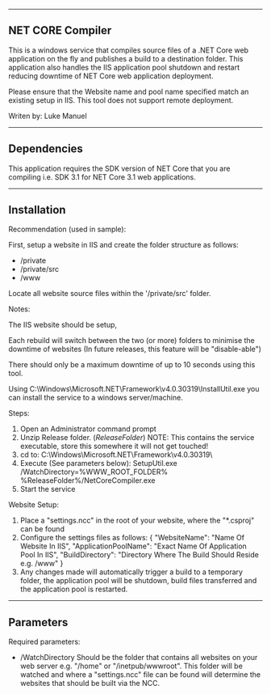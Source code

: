 ------------------
NET CORE Compiler
------------------
This is a windows service that compiles source files of a .NET Core web application on the fly and publishes a build to a destination folder. This application also handles the IIS application pool shutdown and restart reducing downtime of NET Core web application deployment.

Please ensure that the Website name and pool name specified match an existing setup in IIS. This tool does not support remote deployment.

Writen by: Luke Manuel

------------------
Dependencies
------------------
This application requires the SDK version of NET Core that you are compiling i.e. SDK 3.1 for NET Core 3.1 web applications.

------------------
Installation
------------------

Recommendation (used in sample):

First, setup a website in IIS and create the folder structure as follows:
 - /private
 - /private/src
 - /www

Locate all website source files within the '/private/src' folder.

Notes:

The IIS website should be setup, 

Each rebuild will switch between the two (or more) folders to minimise the downtime of websites (In future releases, this feature will be "disable-able")

There should only be a maximum downtime of up to 10 seconds using this tool.

Using C:\Windows\Microsoft.NET\Framework\v4.0.30319\InstallUtil.exe you can install the service to a windows server/machine.

Steps:

1) Open an Administrator command prompt
2) Unzip Release folder. (*ReleaseFolder*) NOTE: This contains the service executable, store this somewhere it will not get touched!
2) cd to: C:\Windows\Microsoft.NET\Framework\v4.0.30319\
3) Execute (See parameters below): SetupUtil.exe /WatchDirectory=%WWW_ROOT_FOLDER% %ReleaseFolder%/NetCoreCompiler.exe
4) Start the service

Website Setup:
1) Place a "settings.ncc" in the root of your website, where the "*.csproj" can be found
2) Configure the settings files as follows:
	{
		"WebsiteName": "Name Of Website In IIS",
		"ApplicationPoolName": "Exact Name Of Application Pool In IIS",
		"BuildDirectory": "Directory Where The Build Should Reside e.g. /www"
	}
3) Any changes made will automatically trigger a build to a temporary folder, the application pool will be shutdown, build files transferred and the application pool is restarted.

------------------
Parameters
------------------

Required parameters:

 - /WatchDirectory
		Should be the folder that contains all websites on your web server e.g. "/home" or "/inetpub/wwwroot". This folder will be watched and where a "settings.ncc" file can be found will determine the websites that should be built via the NCC.
